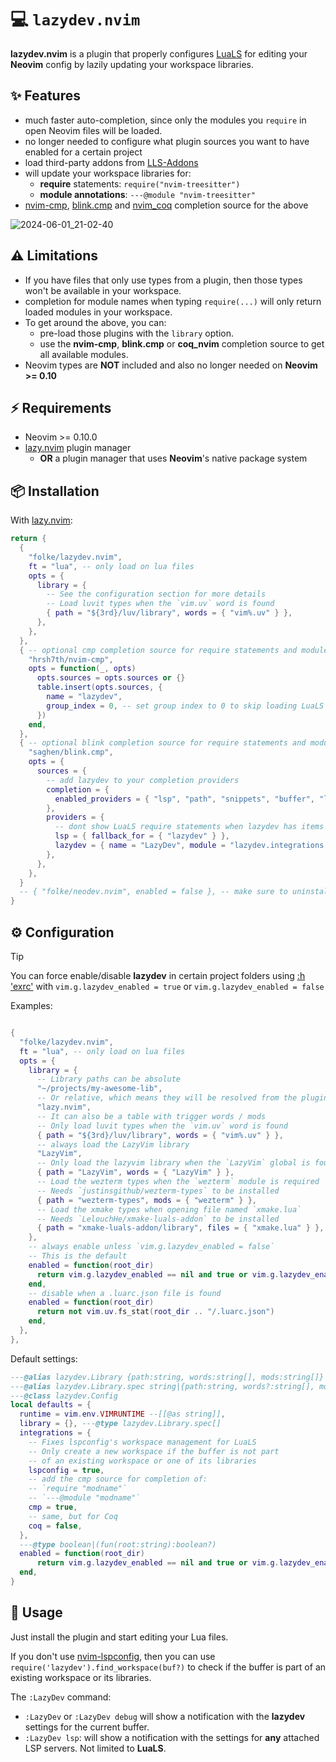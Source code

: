 # 💻 `lazydev.nvim`

**lazydev.nvim** is a plugin that properly configures [LuaLS](https://luals.github.io/)
for editing your **Neovim** config by lazily updating your
workspace libraries.

## ✨ Features

- much faster auto-completion, since only the modules you `require`
  in open Neovim files will be loaded.
- no longer needed to configure what plugin sources you want
  to have enabled for a certain project
- load third-party addons from [LLS-Addons](https://github.com/LuaLS/LLS-Addons)
- will update your workspace libraries for:
  - **require** statements: `require("nvim-treesitter")`
  - **module annotations**: `---@module "nvim-treesitter"`
- [nvim-cmp](https://github.com/hrsh7th/nvim-cmp), [blink.cmp](https://github.com/Saghen/blink.cmp) and [nvim_coq](https://github.com/ms-jpq/coq_nvim) completion source for the above

![2024-06-01_21-02-40](https://github.com/folke/lazydev.nvim/assets/292349/c5f23225-88eb-454d-9b4e-1bf9183f7ff8)

## ⚠️ Limitations

- If you have files that only use types from a plugin,
  then those types won't be available in your workspace.
- completion for module names when typing `require(...)`
  will only return loaded modules in your workspace.
- To get around the above, you can:
  - pre-load those plugins with the `library` option.
  - use the **nvim-cmp**, **blink.cmp** or **coq_nvim** completion source to get all available modules.
- Neovim types are **NOT** included and also no longer needed
  on **Neovim >= 0.10**

## ⚡️ Requirements

- Neovim >= 0.10.0
- [lazy.nvim](https://github.com/folke/lazy.nvim) plugin manager
  - **OR** a plugin manager that uses **Neovim**'s native package system

## 📦 Installation

With [lazy.nvim](https://github.com/folke/lazy.nvim):

```lua
return {
  {
    "folke/lazydev.nvim",
    ft = "lua", -- only load on lua files
    opts = {
      library = {
        -- See the configuration section for more details
        -- Load luvit types when the `vim.uv` word is found
        { path = "${3rd}/luv/library", words = { "vim%.uv" } },
      },
    },
  },
  { -- optional cmp completion source for require statements and module annotations
    "hrsh7th/nvim-cmp",
    opts = function(_, opts)
      opts.sources = opts.sources or {}
      table.insert(opts.sources, {
        name = "lazydev",
        group_index = 0, -- set group index to 0 to skip loading LuaLS completions
      })
    end,
  },
  { -- optional blink completion source for require statements and module annotations
    "saghen/blink.cmp",
    opts = {
      sources = {
        -- add lazydev to your completion providers
        completion = {
          enabled_providers = { "lsp", "path", "snippets", "buffer", "lazydev" },
        },
        providers = {
          -- dont show LuaLS require statements when lazydev has items
          lsp = { fallback_for = { "lazydev" } },
          lazydev = { name = "LazyDev", module = "lazydev.integrations.blink" },
        },
      },
    },
  }
  -- { "folke/neodev.nvim", enabled = false }, -- make sure to uninstall or disable neodev.nvim
}
```

## ⚙️ Configuration

> [!TIP]
> You can force enable/disable **lazydev** in certain project folders using [:h 'exrc'](https://neovim.io/doc/user/options.html#'exrc')
> with `vim.g.lazydev_enabled = true` or `vim.g.lazydev_enabled = false`

Examples:

```lua

{
  "folke/lazydev.nvim",
  ft = "lua", -- only load on lua files
  opts = {
    library = {
      -- Library paths can be absolute
      "~/projects/my-awesome-lib",
      -- Or relative, which means they will be resolved from the plugin dir.
      "lazy.nvim",
      -- It can also be a table with trigger words / mods
      -- Only load luvit types when the `vim.uv` word is found
      { path = "${3rd}/luv/library", words = { "vim%.uv" } },
      -- always load the LazyVim library
      "LazyVim",
      -- Only load the lazyvim library when the `LazyVim` global is found
      { path = "LazyVim", words = { "LazyVim" } },
      -- Load the wezterm types when the `wezterm` module is required
      -- Needs `justinsgithub/wezterm-types` to be installed
      { path = "wezterm-types", mods = { "wezterm" } },
      -- Load the xmake types when opening file named `xmake.lua`
      -- Needs `LelouchHe/xmake-luals-addon` to be installed
      { path = "xmake-luals-addon/library", files = { "xmake.lua" } },
    },
    -- always enable unless `vim.g.lazydev_enabled = false`
    -- This is the default
    enabled = function(root_dir)
      return vim.g.lazydev_enabled == nil and true or vim.g.lazydev_enabled
    end,
    -- disable when a .luarc.json file is found
    enabled = function(root_dir)
      return not vim.uv.fs_stat(root_dir .. "/.luarc.json")
    end,
  },
},
```

Default settings:

```lua
---@alias lazydev.Library {path:string, words:string[], mods:string[]}
---@alias lazydev.Library.spec string|{path:string, words?:string[], mods?:string[]}
---@class lazydev.Config
local defaults = {
  runtime = vim.env.VIMRUNTIME --[[@as string]],
  library = {}, ---@type lazydev.Library.spec[]
  integrations = {
    -- Fixes lspconfig's workspace management for LuaLS
    -- Only create a new workspace if the buffer is not part
    -- of an existing workspace or one of its libraries
    lspconfig = true,
    -- add the cmp source for completion of:
    -- `require "modname"`
    -- `---@module "modname"`
    cmp = true,
    -- same, but for Coq
    coq = false,
  },
  ---@type boolean|(fun(root:string):boolean?)
  enabled = function(root_dir)
      return vim.g.lazydev_enabled == nil and true or vim.g.lazydev_enabled
  end,
}
```

## 🚀 Usage

Just install the plugin and start editing your Lua files.

If you don't use [nvim-lspconfig](https://github.com/neovim/nvim-lspconfig),
then you can use `require('lazydev').find_workspace(buf?)` to check if the buffer
is part of an existing workspace or its libraries.

The `:LazyDev` command:

- `:LazyDev` or `:LazyDev debug` will show a notification with the **lazydev**
  settings for the current buffer.
- `:LazyDev lsp`: will show a notification with the settings for
  **any** attached LSP servers. Not limited to **LuaLS**.
